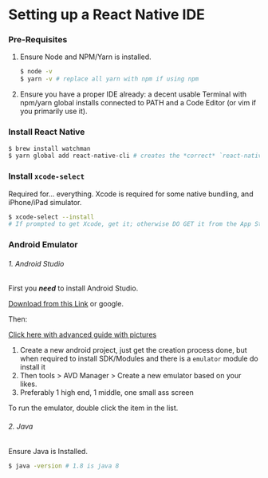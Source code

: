 # Setting up a React Native IDE

### Pre-Requisites

1. Ensure Node and NPM/Yarn is installed.

    ```bash
    $ node -v
    $ yarn -v # replace all yarn with npm if using npm
    ```

2. Ensure you have a proper IDE already: a decent usable Terminal with npm/yarn global installs connected to PATH and a Code Editor (or vim if you primarily use it).



### Install React Native

```bash
$ brew install watchman
$ yarn global add react-native-cli # creates the *correct* `react-native` script
```



### Install `xcode-select`

Required for... everything. Xcode is required for some native bundling, and iPhone/iPad simulator.

```bash
$ xcode-select --install
# If prompted to get Xcode, get it; otherwise DO GET it from the App Store
```



### Android Emulator

###### 1. Android Studio

First you ***need*** to install Android Studio.

[Download from this Link](https://developer.android.com/studio/) or google.

Then:

[Click here with advanced guide with pictures](https://hdorgeval.gitbooks.io/setup-your-mac-to-develop-nativescript-apps/content/setup-android-emulator-on-mac-os-x.html)

1. Create a new android project, just get the creation process done, but when required to install SDK/Modules and there is a `emulator` module do install it
2. Then tools > AVD Manager > Create a new emulator based on your likes.
3. Preferably 1 high end, 1 middle, one small ass screen

To run the emulator, double click the item in the list. 

###### 2. Java

Ensure Java is Installed.

```bash
$ java -version # 1.8 is java 8
```

